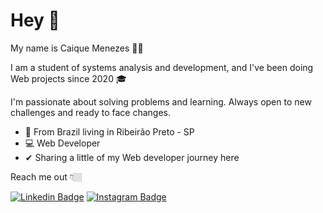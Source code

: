 # Hey 👋

My name is Caique Menezes 👨‍💻

I am a student of systems analysis and development, and I've been doing Web projects since 2020  🎓

I'm passionate about solving problems and learning. Always open to new challenges and ready to face changes.


- 📍 From Brazil living in Ribeirão Preto - SP
- 💻 Web Developer 
- ✔ Sharing a little of my Web developer journey here 

Reach me out 👇🏼

 [![Linkedin Badge](https://img.shields.io/badge/-LinkedIn-blue?style=flat-square&logo=Linkedin&logoColor=white&link=https://www.linkedin.com/in/caique-menezes-85a0761b9/)](https://www.linkedin.com/in/caique-menezes-85a0761b9/) [![Instagram Badge](https://img.shields.io/badge/-Instagram-darkblue?style=flat-square&logo=Instagram&logoColor=white&link=https://www.instagram.com/caiquee18/)](https://www.instagram.com/caiquee18/) 
